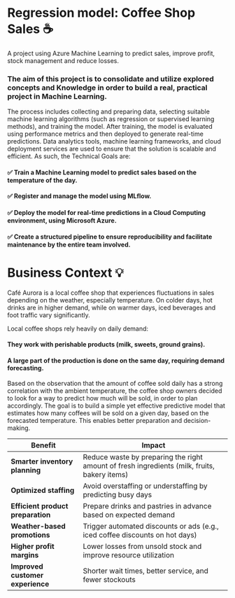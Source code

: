 # Regression model: Coffee Shop Sales ☕
A project using Azure Machine Learning to predict sales, improve profit, stock management and reduce losses.

### The aim of this project is to consolidate and utilize explored concepts and Knowledge in order to build a real, practical project in Machine Learning.

The process includes collecting and preparing data, selecting suitable machine learning algorithms (such as regression or supervised learning methods), and training the model. After training, the model is evaluated using performance metrics and then deployed to generate real-time predictions. Data analytics tools, machine learning frameworks, and cloud deployment services are used to ensure that the solution is scalable and efficient. As such, the Technical Goals are:

#### ✅ Train a Machine Learning model to predict sales based on the temperature of the day.
#### ✅ Register and manage the model using MLflow.
#### ✅ Deploy the model for real-time predictions in a Cloud Computing environment, using Microsoft Azure.
#### ✅ Create a structured pipeline to ensure reproducibility and facilitate maintenance by the entire team involved.

# Business Context 💡
Café Aurora is a local coffee shop that experiences fluctuations in sales depending on the weather, especially temperature. On colder days, hot drinks are in higher demand, while on warmer days, iced beverages and foot traffic vary significantly.

Local coffee shops rely heavily on daily demand:

#### They work with perishable products (milk, sweets, ground grains).

#### A large part of the production is done on the same day, requiring demand forecasting.

Based on the observation that the amount of coffee sold daily has a strong correlation with the ambient temperature, the coffee shop owners decided to look for a way to predict how much will be sold, in order to plan accordingly.
The goal is to build a simple yet effective predictive model that estimates how many coffees will be sold on a given day, based on the forecasted temperature. This enables better preparation and decision-making.

| Benefit                           | Impact                                                                            |
| --------------------------------- | -------------------------------------------------------------------------------------------- |
| **Smarter inventory planning**    | Reduce waste by preparing the right amount of fresh ingredients (milk, fruits, bakery items) |
| **Optimized staffing**            | Avoid overstaffing or understaffing by predicting busy days                                  |
| **Efficient product preparation** | Prepare drinks and pastries in advance based on expected demand                              |
| **Weather-based promotions**      | Trigger automated discounts or ads (e.g., iced coffee discounts on hot days)                 |
| **Higher profit margins**         | Lower losses from unsold stock and improve resource utilization                              |
| **Improved customer experience**  | Shorter wait times, better service, and fewer stockouts                                      |

